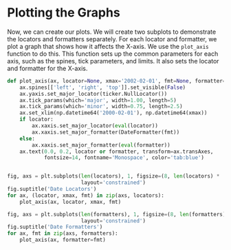 # Plotting the Graphs

Now, we can create our plots. We will create two subplots to demonstrate the locators and formatters separately. For each locator and formatter, we plot a graph that shows how it affects the X-axis. We use the `plot_axis` function to do this. This function sets up the common parameters for each axis, such as the spines, tick parameters, and limits. It also sets the locator and formatter for the X-axis.

```python
def plot_axis(ax, locator=None, xmax='2002-02-01', fmt=None, formatter=None):
    ax.spines[['left', 'right', 'top']].set_visible(False)
    ax.yaxis.set_major_locator(ticker.NullLocator())
    ax.tick_params(which='major', width=1.00, length=5)
    ax.tick_params(which='minor', width=0.75, length=2.5)
    ax.set_xlim(np.datetime64('2000-02-01'), np.datetime64(xmax))
    if locator:
        ax.xaxis.set_major_locator(eval(locator))
        ax.xaxis.set_major_formatter(DateFormatter(fmt))
    else:
        ax.xaxis.set_major_formatter(eval(formatter))
    ax.text(0.0, 0.2, locator or formatter, transform=ax.transAxes,
            fontsize=14, fontname='Monospace', color='tab:blue')


fig, axs = plt.subplots(len(locators), 1, figsize=(8, len(locators) * .8),
                        layout='constrained')
fig.suptitle('Date Locators')
for ax, (locator, xmax, fmt) in zip(axs, locators):
    plot_axis(ax, locator, xmax, fmt)

fig, axs = plt.subplots(len(formatters), 1, figsize=(8, len(formatters) * .8),
                        layout='constrained')
fig.suptitle('Date Formatters')
for ax, fmt in zip(axs, formatters):
    plot_axis(ax, formatter=fmt)
```
